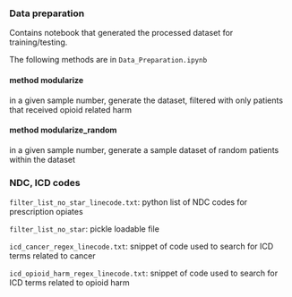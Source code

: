 ### Data preparation
Contains notebook that generated the processed dataset for training/testing. 

The following methods are in `Data_Preparation.ipynb`

#### method modularize
in a given sample number, generate the dataset, filtered with only patients that received opioid related harm

#### method modularize_random
in a given sample number, generate a sample dataset of random patients within the dataset



### NDC, ICD codes
`filter_list_no_star_linecode.txt`: python list of NDC codes for prescription opiates 

`filter_list_no_star`: pickle loadable file

`icd_cancer_regex_linecode.txt`: snippet of code used to search for ICD terms related to cancer

`icd_opioid_harm_regex_linecode.txt`: snippet of code used to search for ICD terms related to opioid harm

